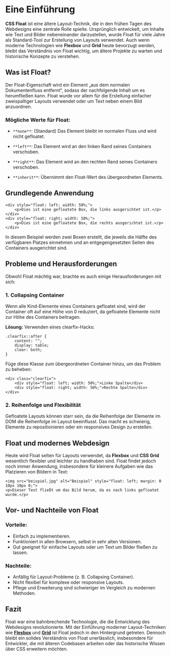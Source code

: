 # Eine Einführung

**CSS Float** ist eine ältere Layout-Technik, die in den frühen Tagen des Webdesigns eine zentrale Rolle spielte. Ursprünglich entwickelt, um Inhalte wie Text und Bilder nebeneinander darzustellen, wurde Float für viele Jahre als Standard-Tool zur Erstellung von Layouts verwendet. Auch wenn moderne Technologien wie **Flexbox** und **Grid** heute bevorzugt werden, bleibt das Verständnis von Float wichtig, um ältere Projekte zu warten und historische Konzepte zu verstehen.

## Was ist Float?

Der Float-Eigenschaft wird ein Element „aus dem normalen Dokumentenfluss entfernt“, sodass der nachfolgende Inhalt um es herumfließen kann. Float wurde vor allem für die Erstellung einfacher zweispaltiger Layouts verwendet oder um Text neben einem Bild anzuordnen.

### Mögliche Werte für Float:

- `**none**`: (Standard) Das Element bleibt im normalen Fluss und wird nicht gefloatet.
    
- `**left**`: Das Element wird an den linken Rand seines Containers verschoben.
    
- `**right**`: Das Element wird an den rechten Rand seines Containers verschoben.
    
- `**inherit**`: Übernimmt den Float-Wert des übergeordneten Elements.
    

## Grundlegende Anwendung

```
<div style="float: left; width: 50%;">
    <p>Dies ist eine gefloatete Box, die links ausgerichtet ist.</p>
</div>
<div style="float: right; width: 50%;">
    <p>Dies ist eine gefloatete Box, die rechts ausgerichtet ist.</p>
</div>
```

In diesem Beispiel werden zwei Boxen erstellt, die jeweils die Hälfte des verfügbaren Platzes einnehmen und an entgegengesetzten Seiten des Containers ausgerichtet sind.

## Probleme und Herausforderungen

Obwohl Float mächtig war, brachte es auch einige Herausforderungen mit sich:

### 1. **Collapsing Container**

Wenn alle Kind-Elemente eines Containers gefloatet sind, wird der Container oft auf eine Höhe von 0 reduziert, da gefloatete Elemente nicht zur Höhe des Containers beitragen.

**Lösung:** Verwenden eines clearfix-Hacks:

```
.clearfix::after {
    content: "";
    display: table;
    clear: both;
}
```

Füge diese Klasse zum übergeordneten Container hinzu, um das Problem zu beheben:

```
<div class="clearfix">
    <div style="float: left; width: 50%;">Linke Spalte</div>
    <div style="float: right; width: 50%;">Rechte Spalte</div>
</div>
```

### 2. **Reihenfolge und Flexibilität**

Gefloatete Layouts können starr sein, da die Reihenfolge der Elemente im DOM die Reihenfolge im Layout beeinflusst. Das macht es schwierig, Elemente zu repositionieren oder ein responsives Design zu erstellen.

## Float und modernes Webdesign

Heute wird Float selten für Layouts verwendet, da **Flexbox** und **CSS Grid** wesentlich flexibler und leichter zu handhaben sind. Float findet jedoch noch immer Anwendung, insbesondere für kleinere Aufgaben wie das Platzieren von Bildern in Text:

```
<img src="beispiel.jpg" alt="Beispiel" style="float: left; margin: 0 10px 10px 0;">
<p>Dieser Text fließt um das Bild herum, da es nach links gefloatet wurde.</p>
```

## Vor- und Nachteile von Float

### Vorteile:

- Einfach zu implementieren.
- Funktioniert in allen Browsern, selbst in sehr alten Versionen.
- Gut geeignet für einfache Layouts oder um Text um Bilder fließen zu lassen.
    
### Nachteile:

- Anfällig für Layout-Probleme (z. B. Collapsing Container).   
- Nicht flexibel für komplexe oder responsive Layouts.    
- Pflege und Erweiterung sind schwieriger im Vergleich zu modernen Methoden.
    
## Fazit

Float war eine bahnbrechende Technologie, die die Entwicklung des Webdesigns revolutionierte. Mit der Einführung moderner Layout-Techniken wie **[Flexbox](CSS&20Felxbox.md)** und **[Grid](CSS%20Grid.md)** ist Float jedoch in den Hintergrund getreten. Dennoch bleibt ein solides Verständnis von Float unerlässlich, insbesondere für Entwickler, die mit älteren Codebasen arbeiten oder das historische Wissen über CSS erweitern möchten.